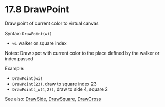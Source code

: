 # 17.8 DrawPoint

Draw point of current color to virtual canvas

Syntax: `DrawPoint(wi)`

* `wi` walker or square index 

Notes: Draw spot with current color to the place defined by the walker or index passed

Example:

* `DrawPoint(wi)` 
* `DrawPoint(23)`, draw to square index 23 
* `DrawPoint(_w(4,2))`, draw to side 4, square 2

See also: [DrawSide](/api-native-functions/drawside.md), [DrawSquare](/api-native-functions/drawsquare.md), [DrawCross](/api-native-functions/drawcross.md)

